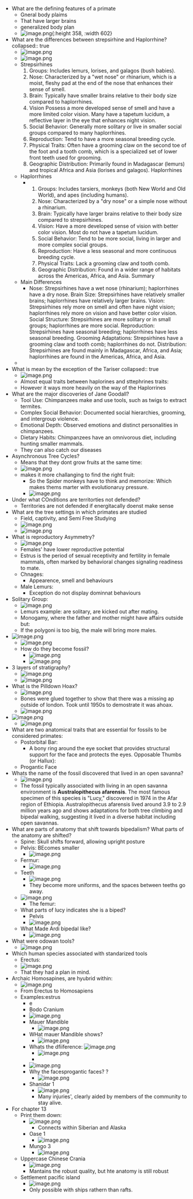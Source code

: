 - What are the defining features of a primate
	- Gneral body plaims
	- That have larger brains
	- generalized body plan
	- ![image.png](../assets/image_1715775145423_0.png){:height 358, :width 602}
- What are the differences between strepsirhine and Haplorrhine?
  collapsed:: true
	- ![image.png](../assets/image_1715775398583_0.png)
	- ![image.png](../assets/image_1715775470169_0.png)
	- Strepsirhines
	  1. Groups: Includes lemurs, lorises, and galagos (bush babies).
	  2. Nose: Characterized by a "wet nose" or rhinarium, which is a moist, fleshy pad at the end of the nose that enhances their sense of smell.
	  3. Brain: Typically have smaller brains relative to their body size compared to haplorrhines.
	  4. Vision Possess a more developed sense of smell and have a more limited color vision. Many have a tapetum lucidum, a reflective layer in the eye that enhances night vision.
	  5. Social Behavior: Generally more solitary or live in smaller social groups compared to many haplorrhines.
	  6. Reproduction: Tend to have a more seasonal breeding cycle.
	  7. Physical Traits:  Often have a grooming claw on the second toe of the foot and a tooth comb, which is a specialized set of lower front teeth used for grooming.
	  8. Geographic Distribution: Primarily found in Madagascar (lemurs) and tropical Africa and Asia (lorises and galagos).
	  Haplorrhines
	- Haplorrhines
		- 1. Groups: Includes tarsiers, monkeys (both New World and Old World), and apes (including humans).
		  2. Nose:  Characterized by a "dry nose" or a simple nose without a rhinarium.
		  3. Brain: Typically have larger brains relative to their body size compared to strepsirhines.
		  4. Vision: Have a more developed sense of vision with better color vision. Most do not have a tapetum lucidum.
		  5. Social Behavior: Tend to be more social, living in larger and more complex social groups.
		  6. Reproduction: Have a less seasonal and more continuous breeding cycle.
		  7. Physical Traits: Lack a grooming claw and tooth comb.
		  8. Geographic Distribution: Found in a wider range of habitats across the Americas, Africa, and Asia.
		  Summary
	- Main Differences
		- Nose: Strepsirhines have a wet nose (rhinarium); haplorrhines have a dry nose.
		  Brain Size: Strepsirhines have relatively smaller brains; haplorrhines have relatively larger brains.
		  Vision: Strepsirhines rely more on smell and often have night vision; haplorrhines rely more on vision and have better color vision.
		  Social Structure: Strepsirhines are more solitary or in small groups; haplorrhines are more social.
		  Reproduction: Strepsirhines have seasonal breeding; haplorrhines have less seasonal breeding.
		  Grooming Adaptations: Strepsirhines have a grooming claw and tooth comb; haplorrhines do not.
		  Distribution: Strepsirhines are found mainly in Madagascar, Africa, and Asia; haplorrhines are found in the Americas, Africa, and Asia.
	-
- What is mean by the exception of the Tariser
  collapsed:: true
	- ![image.png](../assets/image_1715775588999_0.png)
	- Almost equal traits between haplorines and sttephrines traits:
	- However it ways more heavily on the way of the Haplorrines
- What are the major discoveries of Jane Goodall?
	- Tool Use: Chimpanzees make and use tools, such as twigs to extract termites.
	- Complex Social Behavior: Documented social hierarchies, grooming, and intergroup violence.
	- Emotional Depth: Observed emotions and distinct personalities in chimpanzees.
	- Dietary Habits: Chimpanzees have an omnivorous diet, including hunting smaller mammals.
	- They can also catch our diseases
- Asynchronous Tree Cycles?
	- Means that they dont grow fruits at the same time:
	- ![image.png](../assets/image_1715775967637_0.png)
	- makes it more challanging to find the right fruit:
		- So the Spider monkeys have to think and memorize: Which makes thems marter with evolutionaruy pressure.
		- ![image.png](../assets/image_1715776075073_0.png)
- Under what COnditions are territorties not defended?
	- Territories are not defended if energitacally doenst make sense
- What are the tree settings in which primates are studied
	- Field, captivity, and Semi Free Studying
	- ![image.png](../assets/image_1715776401658_0.png)
	- ![image.png](../assets/image_1715776418509_0.png)
- What is reproductory Asymmetry?
	- ![image.png](../assets/image_1715776477176_0.png)
	- Females' have lower reproductive potential
	- Estrus is the period of sexual receptivity and fertility in female mammals, often marked by behavioral changes signaling readiness to mate.
	- Chnages:
		- Appearence, smell and behaviours
	- Male Lemurs:
		- Exception do not display dominnat behaviours
- Solitary Group:
	- ![image.png](../assets/image_1715776611352_0.png)
	- Lemurs example: are solitary, are kicked out after mating.
	- Monogamy, where the father and mother might have affairs outside but:
	- If the polygoni is too big, the male will bring more males.
- ![image.png](../assets/image_1715776898347_0.png)
	- ![image.png](../assets/image_1715776905656_0.png)
	- How do they become fossil?
		- ![image.png](../assets/image_1715776934816_0.png)
		- ![image.png](../assets/image_1715776954679_0.png)
- 3 layers of stratigraphy?
	- ![image.png](../assets/image_1715776981773_0.png)
	- ![image.png](../assets/image_1715776996264_0.png)
- What is the Pilldown Hoax?
	- ![image.png](../assets/image_1715777090787_0.png)
	- Bones were glued together to show that there was a missing ap outside of london. Took until 1950s to demostrate it was ahoax.
	- ![image.png](../assets/image_1715777177838_0.png)
- ![image.png](../assets/image_1715777268328_0.png)
	- ![image.png](../assets/image_1715777274318_0.png)
- What are two anatomical traits that are essential for fossils to be considered primates:
	- Postorbital Bar:
		- A bony ring around the eye socket that provides structural support for the face and protects the eyes.
		  Opposable Thumbs (or Hallux):
	- Progantic Face
- Whats the name of the fossil discovered that lived in an open savanna?
	- ![image.png](../assets/image_1715777435381_0.png)
	- The fossil typically associated with living in an open savanna environment is **Australopithecus afarensis**. The most famous specimen of this species is "Lucy," discovered in 1974 in the Afar region of Ethiopia. Australopithecus afarensis lived around 3.9 to 2.9 million years ago and shows adaptations for both tree climbing and bipedal walking, suggesting it lived in a diverse habitat including open savannas.
- What are parts of anatomy that shift towards bipedalism? What parts of the anatomy are shifted?
	- Spine: Skull shifts forward, allowing upright posture
	- Pelvis: BEcomes smaller
		- ![image.png](../assets/image_1715777700956_0.png)
	- Fermur:
		- ![image.png](../assets/image_1715777711527_0.png)
	- Teeth
		- ![image.png](../assets/image_1715777730371_0.png)
		- They become more uniforms, and the spaces between teeths go away.
	- ![image.png](../assets/image_1715777792222_0.png)
		- The femur:
	- What parts of lucy indicates she is a biped?
		- Pelvis
		- ![image.png](../assets/image_1715777835698_0.png)
	- What Made Ardi bipedal like?
		- ![image.png](../assets/image_1715777848581_0.png)
- What were odowan tools?
	- ![image.png](../assets/image_1715777947395_0.png)
- Which human species associated with standarized tools
	- Erectus:
	- ![image.png](../assets/image_1715778011414_0.png)
	- That they had a plan in mind.
- Archaic Homosapines, are hyubrid within:
	- ![image.png](../assets/image_1715778148997_0.png)
	- From Erectus to Homosapiens
	- Examples:estrus
		- e
		- Bodo Cranium
		- ![image.png](../assets/image_1715778195784_0.png)
		- Mauer Mandible
			- ![image.png](../assets/image_1715778221884_0.png)
		- WHat mauer Mandible shows?
			- ![image.png](../assets/image_1715778255630_0.png)
		- Whats the dfiiference: ![image.png](../assets/image_1715778266845_0.png)
			- ![image.png](../assets/image_1715778278797_0.png)
			-
		- ![image.png](../assets/image_1715778316693_0.png)
		- Why the facesprogantic faces? ?
			- ![image.png](../assets/image_1715778351529_0.png)
		- Shanidar 1
			- ![image.png](../assets/image_1715778389111_0.png)
			- Many injuries', clearly aided by members of the community to stay alive.
- For chapter 13
	- Print them down:
		- ![image.png](../assets/image_1715778465368_0.png)
			- Connects within Siberian and Alaska
		- Oase 1
			- ![image.png](../assets/image_1715778507176_0.png)
		- Mungo 3
			- ![image.png](../assets/image_1715778543192_0.png)
	- Uppercase Chinese Crania
		- ![image.png](../assets/image_1715778564833_0.png)
		- Mantains the robust quality, but hte anatomy is still robust
	- Settlement pacific island
		- ![image.png](../assets/image_1715778592157_0.png)
		- Only possible with ships rathern than rafts.